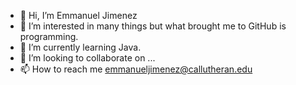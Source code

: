 - 👋 Hi, I’m Emmanuel Jimenez
- 👀 I’m interested in many things but what brought me to GitHub is programming.
- 🌱 I’m currently learning Java.
- 💞️ I’m looking to collaborate on ...
- 📫 How to reach me emmanueljimenez@callutheran.edu

<!---
Manny317/Manny317 is a ✨ special ✨ repository because its `README.md` (this file) appears on your GitHub profile.
You can click the Preview link to take a look at your changes.
--->
